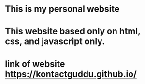 # This is my personal website
# This website based only on html, css, and javascript only.
# link of website https://kontactguddu.github.io/
